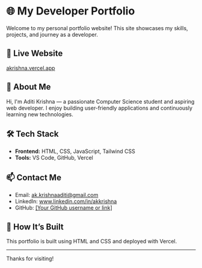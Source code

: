 # 🌐 My Developer Portfolio

Welcome to my personal portfolio website! This site showcases my skills, projects, and journey as a developer.

## 🔗 Live Website
[akrishna.vercel.app](https://akrishna.vercel.app)

## 📌 About Me
Hi, I'm Aditi Krishna — a passionate Computer Science student and aspiring web developer. I enjoy building user-friendly applications and continuously learning new technologies.

## 🛠️ Tech Stack
- **Frontend:** HTML, CSS, JavaScript, Tailwind CSS
- **Tools:** VS Code, GitHub, Vercel


## 📫 Contact Me
- Email: ak.krishnaaditi@gmail.com
- LinkedIn: www.linkedin.com/in/akkrishna
- GitHub: [[Your GitHub username or link]](https://github.com/aditikrishsharma)

## 🚀 How It’s Built
This portfolio is built using HTML and CSS and deployed with Vercel.

---

Thanks for visiting!

